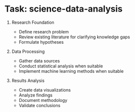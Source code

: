 <!-- ---
!-- title: 2025-01-06 11:19:05
!-- author: ywata-note-win
!-- date: /home/ywatanabe/proj/llemacs/workspace/resources/prompts/components/02_tasks/_science-data-analysis.md
!-- --- -->

# Task: science-data-analysis
1. Research Foundation
   - Define research problem
   - Review existing literature for clarifying knowledge gaps
   - Formulate hypotheses

2. Data Processing
   - Gather data sources
   - Conduct statistical analysis when suitable
   - Implement machine learning methods when suitable

3. Results Analysis
   - Create data visualizations
   - Analyze findings
   - Document methodology
   - Validate conclusions